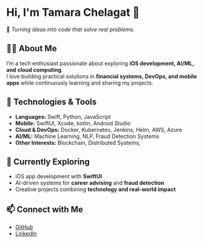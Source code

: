 # Hi, I'm Tamara Chelagat 👋  

🚀 *Turning ideas into code that solve real problems.*  

## 👩‍💻 About Me  
I’m a tech enthusiast passionate about exploring **iOS development, AI/ML, and cloud computing**.  
I love building practical solutions in **financial systems, DevOps, and mobile apps** while continuously learning and sharing my projects.  

## 🔧 Technologies & Tools  
- **Languages:** Swift, Python, JavaScript  
- **Mobile:** SwiftUI, Xcode, kotlin, Android Studio
- **Cloud & DevOps:** Docker, Kubernetes, Jenkins, Helm, AWS, Azure
- **AI/ML:** Machine Learning, NLP, Fraud Detection Systems  
- **Other Interests:** Blockchain, Distributed Systems,   

## 🌱 Currently Exploring  
- iOS app development with **SwiftUI**  
- AI-driven systems for **career advising** and **fraud detection**  
- Creative projects combining **technology and real-world impact**  

## 📫 Connect with Me  
- [GitHub](https://github.com/TamaraChelagat)  
- [LinkedIn](www.linkedin.com/in/tamara-chelagat)  
